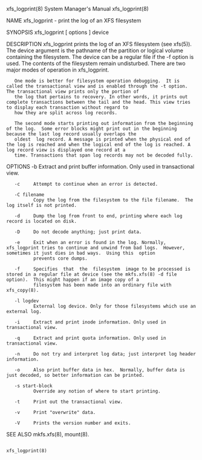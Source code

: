 xfs_logprint(8)                                                                   System Manager's Manual                                                                  xfs_logprint(8)

NAME
       xfs_logprint - print the log of an XFS filesystem

SYNOPSIS
       xfs_logprint [ options ] device

DESCRIPTION
       xfs_logprint prints the log of an XFS filesystem (see xfs(5)).  The device argument is the pathname of the partition or logical volume containing the filesystem. The device can be
       a regular file if the -f option is used. The contents of the filesystem remain undisturbed.  There are two major modes of operation in xfs_logprint.

       One mode is better for filesystem operation debugging.  It is called the transactional view and is enabled through the -t option. The transactional view prints only the portion of
       the log that pertains to recovery. In other words, it prints out complete transactions between the tail and the head. This view tries to display each transaction without regard to
       how they are split across log records.

       The second mode starts printing out information from the beginning of the log.  Some error blocks might print out in the beginning because the last log record usually overlaps the
       oldest  log record. A message is printed when the physical end of the log is reached and when the logical end of the log is reached. A log record view is displayed one record at a
       time. Transactions that span log records may not be decoded fully.

OPTIONS
       -b     Extract and print buffer information. Only used in transactional view.

       -c     Attempt to continue when an error is detected.

       -C filename
              Copy the log from the filesystem to the file filename.  The log itself is not printed.

       -d     Dump the log from front to end, printing where each log record is located on disk.

       -D     Do not decode anything; just print data.

       -e     Exit when an error is found in the log. Normally, xfs_logprint tries to continue and unwind from bad logs.  However, sometimes it just dies in bad ways.  Using this  option
              prevents core dumps.

       -f     Specifies  that  the  filesystem  image to be processed is stored in a regular file at device (see the mkfs.xfs(8) -d file option).  This might happen if an image copy of a
              filesystem has been made into an ordinary file with xfs_copy(8).

       -l logdev
              External log device. Only for those filesystems which use an external log.

       -i     Extract and print inode information. Only used in transactional view.

       -q     Extract and print quota information. Only used in transactional view.

       -n     Do not try and interpret log data; just interpret log header information.

       -o     Also print buffer data in hex.  Normally, buffer data is just decoded, so better information can be printed.

       -s start-block
              Override any notion of where to start printing.

       -t     Print out the transactional view.

       -v     Print "overwrite" data.

       -V     Prints the version number and exits.

SEE ALSO
       mkfs.xfs(8), mount(8).

                                                                                                                                                                           xfs_logprint(8)
